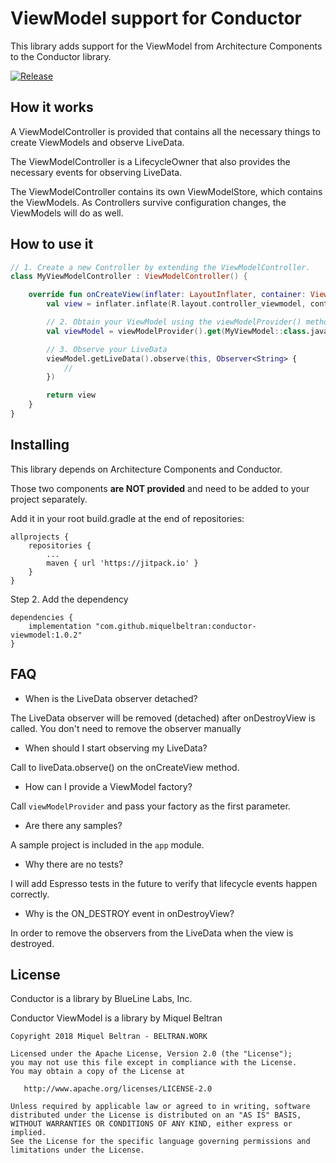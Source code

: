 # ViewModel support for Conductor

This library adds support for the ViewModel from Architecture Components
to the Conductor library.

[![Release](https://jitpack.io/v/miquelbeltran/conductor-viewmodel.svg)](https://jitpack.io/#miquelbeltran/conductor-viewmodel)

## How it works

A ViewModelController is provided that contains all the necessary things to
create ViewModels and observe LiveData.

The ViewModelController is a LifecycleOwner that also provides the necessary
events for observing LiveData.

The ViewModelController contains its own ViewModelStore, which contains the
ViewModels. As Controllers survive configuration changes, the ViewModels will
do as well.

## How to use it

```kotlin
// 1. Create a new Controller by extending the ViewModelController.
class MyViewModelController : ViewModelController() {

    override fun onCreateView(inflater: LayoutInflater, container: ViewGroup): View {
        val view = inflater.inflate(R.layout.controller_viewmodel, container, false)

        // 2. Obtain your ViewModel using the viewModelProvider() method
        val viewModel = viewModelProvider().get(MyViewModel::class.java)

        // 3. Observe your LiveData
        viewModel.getLiveData().observe(this, Observer<String> {
            //
        })

        return view
    }
}

```

## Installing

This library depends on Architecture Components and Conductor.

Those two components **are NOT provided** and need to be added to your project
separately.

Add it in your root build.gradle at the end of repositories:

```
allprojects {
    repositories {
        ...
        maven { url 'https://jitpack.io' }
    }
}
```

Step 2. Add the dependency

```
dependencies {
    implementation "com.github.miquelbeltran:conductor-viewmodel:1.0.2"
}
```

## FAQ

- When is the LiveData observer detached?

The LiveData observer will be removed (detached) after onDestroyView is called.
You don't need to remove the observer manually

- When should I start observing my LiveData?

Call to liveData.observe() on the onCreateView method.

- How can I provide a ViewModel factory?

Call `viewModelProvider` and pass your factory as the first parameter.

- Are there any samples?

A sample project is included in the `app` module.

- Why there are no tests?

I will add Espresso tests in the future to verify that lifecycle events happen correctly.

- Why is the ON_DESTROY event in onDestroyView?

In order to remove the observers from the LiveData when the view is destroyed.

## License

Conductor is a library by BlueLine Labs, Inc.

Conductor ViewModel is a library by Miquel Beltran

```
Copyright 2018 Miquel Beltran - BELTRAN.WORK

Licensed under the Apache License, Version 2.0 (the "License");
you may not use this file except in compliance with the License.
You may obtain a copy of the License at

   http://www.apache.org/licenses/LICENSE-2.0

Unless required by applicable law or agreed to in writing, software
distributed under the License is distributed on an "AS IS" BASIS,
WITHOUT WARRANTIES OR CONDITIONS OF ANY KIND, either express or implied.
See the License for the specific language governing permissions and
limitations under the License.
```


